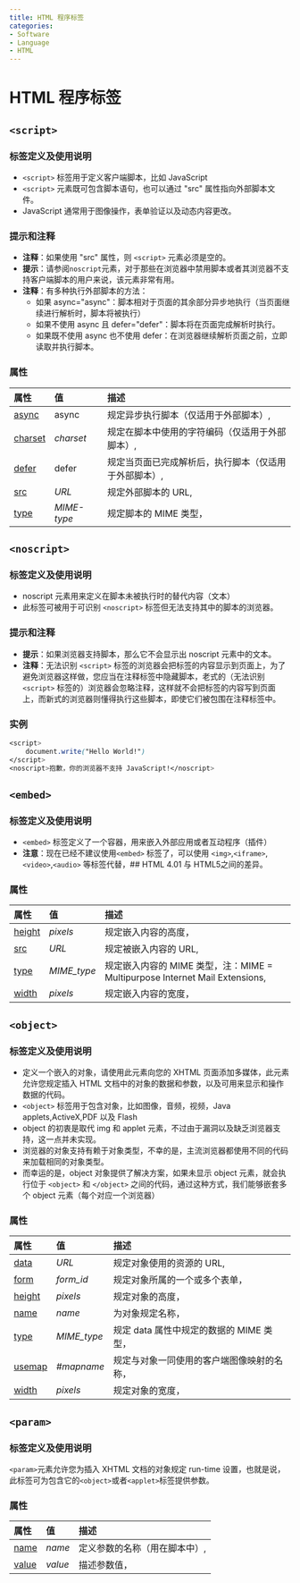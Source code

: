 ```yaml
---
title: HTML 程序标签
categories:
- Software
- Language
- HTML
---
```

# HTML 程序标签

## `<script>`

### 标签定义及使用说明

- `<script>` 标签用于定义客户端脚本，比如 JavaScript
- `<script>` 元素既可包含脚本语句，也可以通过 "src" 属性指向外部脚本文件。
- JavaScript 通常用于图像操作，表单验证以及动态内容更改。

### 提示和注释

- **注释**：如果使用 "src" 属性，则 `<script>` 元素必须是空的。
- **提示**：请参阅`noscript`元素，对于那些在浏览器中禁用脚本或者其浏览器不支持客户端脚本的用户来说，该元素非常有用。
- **注释**：有多种执行外部脚本的方法：
    - 如果 async="async"：脚本相对于页面的其余部分异步地执行（当页面继续进行解析时，脚本将被执行）
    - 如果不使用 async 且 defer="defer"：脚本将在页面完成解析时执行。
    - 如果既不使用 async 也不使用 defer：在浏览器继续解析页面之前，立即读取并执行脚本。

### 属性

| 属性                                                         | 值          | 描述                                                   |
| :----------------------------------------------------------- | :---------- | :----------------------------------------------------- |
| [async](https://www.runoob.com/tags/att-script-async.html)   | async       | 规定异步执行脚本（仅适用于外部脚本）,                 |
| [charset](https://www.runoob.com/tags/att-script-charset.html) | *charset*   | 规定在脚本中使用的字符编码（仅适用于外部脚本）,       |
| [defer](https://www.runoob.com/tags/att-script-defer.html)   | defer       | 规定当页面已完成解析后，执行脚本（仅适用于外部脚本）, |
| [src](https://www.runoob.com/tags/att-script-src.html)       | *URL*       | 规定外部脚本的 URL,                                   |
| [type](https://www.runoob.com/tags/att-script-type.html)     | *MIME-type* | 规定脚本的 MIME 类型，                                 |

## `<noscript>`

### 标签定义及使用说明

- noscript 元素用来定义在脚本未被执行时的替代内容（文本）
- 此标签可被用于可识别 `<noscript>` 标签但无法支持其中的脚本的浏览器。

### 提示和注释

- **提示**：如果浏览器支持脚本，那么它不会显示出 noscript 元素中的文本。
- **注释**：无法识别 `<script>` 标签的浏览器会把标签的内容显示到页面上，为了避免浏览器这样做，您应当在注释标签中隐藏脚本，老式的（无法识别 `<script>` 标签的）浏览器会忽略注释，这样就不会把标签的内容写到页面上，而新式的浏览器则懂得执行这些脚本，即使它们被包围在注释标签中。

### 实例

```css
<script>
	document.write("Hello World!")
</script>
<noscript>抱歉，你的浏览器不支持 JavaScript!</noscript>
```

## `<embed>`

### 标签定义及使用说明

- `<embed>` 标签定义了一个容器，用来嵌入外部应用或者互动程序（插件）
- **注意**：现在已经不建议使用`<embed>` 标签了，可以使用 `<img>`,`<iframe>`,`<video>`,`<audio>` 等标签代替，## HTML 4.01 与 HTML5之间的差异。

### 属性

| 属性                                                        | 值          | 描述                                                         |
| :---------------------------------------------------------- | :---------- | :----------------------------------------------------------- |
| [height](https://www.runoob.com/tags/att-embed-height.html) | *pixels*    | 规定嵌入内容的高度，                                         |
| [src](https://www.runoob.com/tags/att-embed-src.html)       | *URL*       | 规定被嵌入内容的 URL,                                       |
| [type](https://www.runoob.com/tags/att-embed-type.html)     | *MIME_type* | 规定嵌入内容的 MIME 类型，注：MIME = Multipurpose Internet Mail Extensions, |
| [width](https://www.runoob.com/tags/att-embed-width.html)   | *pixels*    | 规定嵌入内容的宽度，                                         |

## `<object>`

### 标签定义及使用说明

- 定义一个嵌入的对象，请使用此元素向您的 XHTML 页面添加多媒体，此元素允许您规定插入 HTML 文档中的对象的数据和参数，以及可用来显示和操作数据的代码。
- `<object>` 标签用于包含对象，比如图像，音频，视频，Java applets,ActiveX,PDF 以及 Flash
- object 的初衷是取代 img 和 applet 元素，不过由于漏洞以及缺乏浏览器支持，这一点并未实现。
- 浏览器的对象支持有赖于对象类型，不幸的是，主流浏览器都使用不同的代码来加载相同的对象类型。
- 而幸运的是，object 对象提供了解决方案，如果未显示 object 元素，就会执行位于 `<object>` 和 `</object>` 之间的代码，通过这种方式，我们能够嵌套多个 object 元素（每个对应一个浏览器）

### 属性

| 属性                                                         | 值          | 描述                                       |
| :----------------------------------------------------------- | :---------- | :----------------------------------------- |
| [data](https://www.runoob.com/tags/att-object-data.html)     | *URL*       | 规定对象使用的资源的 URL,                 |
| [form](https://www.runoob.com/tags/att-object-form.html)     | *form_id*   | 规定对象所属的一个或多个表单，             |
| [height](https://www.runoob.com/tags/att-object-height.html) | *pixels*    | 规定对象的高度，                           |
| [name](https://www.runoob.com/tags/att-object-name.html)     | *name*      | 为对象规定名称，                           |
| [type](https://www.runoob.com/tags/att-object-type.html)     | *MIME_type* | 规定 data 属性中规定的数据的 MIME 类型，   |
| [usemap](https://www.runoob.com/tags/att-object-usemap.html) | *#mapname*  | 规定与对象一同使用的客户端图像映射的名称， |
| [width](https://www.runoob.com/tags/att-object-width.html)   | *pixels*    | 规定对象的宽度，                           |

## `<param>`

### 标签定义及使用说明

`<param>`元素允许您为插入 XHTML 文档的对象规定 run-time 设置，也就是说，此标签可为包含它的`<object>`或者`<applet>`标签提供参数。

### 属性

| 属性                                                      | 值      | 描述                           |
| :-------------------------------------------------------- | :------ | :----------------------------- |
| [name](https://www.runoob.com/tags/att-param-name.html)   | *name*  | 定义参数的名称（用在脚本中）, |
| [value](https://www.runoob.com/tags/att-param-value.html) | *value* | 描述参数值，                   |